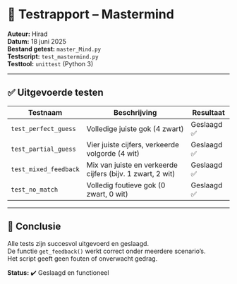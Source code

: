 # 🧪 Testrapport – Mastermind

**Auteur:** Hirad  
**Datum:** 18 juni 2025  
**Bestand getest:** `master_Mind.py`  
**Testscript:** `test_mastermind.py`  
**Testtool:** `unittest` (Python 3)

---

## ✅ Uitgevoerde testen

| Testnaam             | Beschrijving                                                   | Resultaat |
|----------------------|----------------------------------------------------------------|-----------|
| `test_perfect_guess` | Volledige juiste gok (4 zwart)                                 | Geslaagd ✅ |
| `test_partial_guess` | Vier juiste cijfers, verkeerde volgorde (4 wit)                | Geslaagd ✅ |
| `test_mixed_feedback`| Mix van juiste en verkeerde cijfers (bijv. 1 zwart, 2 wit)     | Geslaagd ✅ |
| `test_no_match`      | Volledig foutieve gok (0 zwart, 0 wit)                         | Geslaagd ✅ |

---

## 📝 Conclusie

Alle tests zijn succesvol uitgevoerd en geslaagd.  
De functie `get_feedback()` werkt correct onder meerdere scenario’s.  
Het script geeft geen fouten of onverwacht gedrag.

**Status:** ✔️ Geslaagd en functioneel  
